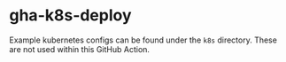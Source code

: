 # gha-k8s-deploy

Example kubernetes configs can be found under the `k8s` directory. These are not used within this GitHub Action.